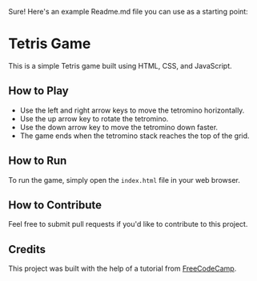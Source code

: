 Sure! Here's an example Readme.md file you can use as a starting point:

# Tetris Game

This is a simple Tetris game built using HTML, CSS, and JavaScript. 

## How to Play

- Use the left and right arrow keys to move the tetromino horizontally.
- Use the up arrow key to rotate the tetromino.
- Use the down arrow key to move the tetromino down faster.
- The game ends when the tetromino stack reaches the top of the grid.

## How to Run

To run the game, simply open the `index.html` file in your web browser.

## How to Contribute

Feel free to submit pull requests if you'd like to contribute to this project.

## Credits

This project was built with the help of a tutorial from [FreeCodeCamp](https://www.freecodecamp.org/).